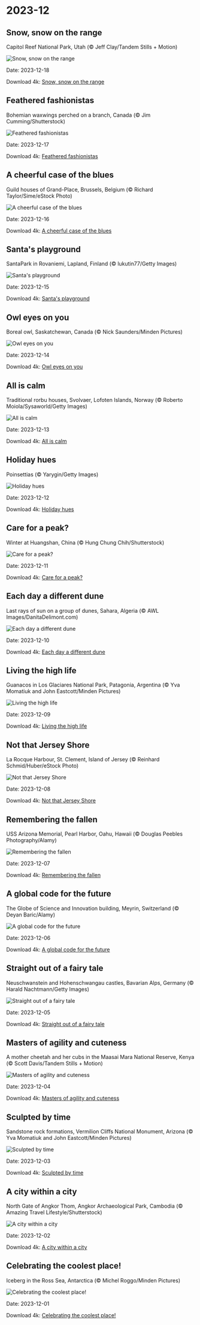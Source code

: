 # 2023-12

## Snow, snow on the range

Capitol Reef National Park, Utah (© Jeff Clay/Tandem Stills + Motion)

![Snow, snow on the range](https://bing.com/th?id=OHR.CapitolReefSnow_EN-US8594085615_UHD.jpg&rf=LaDigue_UHD.jpg&pid=hp&w=1024&h=576&rs=1&c=4)

Date: 2023-12-18

Download 4k: [Snow, snow on the range](https://bing.com/th?id=OHR.CapitolReefSnow_EN-US8594085615_UHD.jpg&rf=LaDigue_UHD.jpg&pid=hp&w=3840&h=2160&rs=1&c=4)

## Feathered fashionistas

Bohemian waxwings perched on a branch, Canada (© Jim Cumming/Shutterstock)

![Feathered fashionistas](https://bing.com/th?id=OHR.WinterWaxwings_EN-US8520915413_UHD.jpg&rf=LaDigue_UHD.jpg&pid=hp&w=1024&h=576&rs=1&c=4)

Date: 2023-12-17

Download 4k: [Feathered fashionistas](https://bing.com/th?id=OHR.WinterWaxwings_EN-US8520915413_UHD.jpg&rf=LaDigue_UHD.jpg&pid=hp&w=3840&h=2160&rs=1&c=4)

## A cheerful case of the blues

Guild houses of Grand-Place, Brussels, Belgium (© Richard Taylor/Sime/eStock Photo)

![A cheerful case of the blues](https://bing.com/th?id=OHR.GrandPlaceXmas_EN-US8451269457_UHD.jpg&rf=LaDigue_UHD.jpg&pid=hp&w=1024&h=576&rs=1&c=4)

Date: 2023-12-16

Download 4k: [A cheerful case of the blues](https://bing.com/th?id=OHR.GrandPlaceXmas_EN-US8451269457_UHD.jpg&rf=LaDigue_UHD.jpg&pid=hp&w=3840&h=2160&rs=1&c=4)

## Santa's playground

SantaPark in Rovaniemi, Lapland, Finland (© lukutin77/Getty Images)

![Santa's playground](https://bing.com/th?id=OHR.SantaPark_EN-US8274997583_UHD.jpg&rf=LaDigue_UHD.jpg&pid=hp&w=1024&h=576&rs=1&c=4)

Date: 2023-12-15

Download 4k: [Santa's playground](https://bing.com/th?id=OHR.SantaPark_EN-US8274997583_UHD.jpg&rf=LaDigue_UHD.jpg&pid=hp&w=3840&h=2160&rs=1&c=4)

## Owl eyes on you

Boreal owl, Saskatchewan, Canada (© Nick Saunders/Minden Pictures)

![Owl eyes on you](https://bing.com/th?id=OHR.BorealOwl_EN-US1112219806_UHD.jpg&rf=LaDigue_UHD.jpg&pid=hp&w=1024&h=576&rs=1&c=4)

Date: 2023-12-14

Download 4k: [Owl eyes on you](https://bing.com/th?id=OHR.BorealOwl_EN-US1112219806_UHD.jpg&rf=LaDigue_UHD.jpg&pid=hp&w=3840&h=2160&rs=1&c=4)

## All is calm

Traditional rorbu houses, Svolvaer, Lofoten Islands, Norway (© Roberto Moiola/Sysaworld/Getty Images)

![All is calm](https://bing.com/th?id=OHR.LofotenRorbu_EN-US1036629496_UHD.jpg&rf=LaDigue_UHD.jpg&pid=hp&w=1024&h=576&rs=1&c=4)

Date: 2023-12-13

Download 4k: [All is calm](https://bing.com/th?id=OHR.LofotenRorbu_EN-US1036629496_UHD.jpg&rf=LaDigue_UHD.jpg&pid=hp&w=3840&h=2160&rs=1&c=4)

## Holiday hues

Poinsettias (© Yarygin/Getty Images)

![Holiday hues](https://bing.com/th?id=OHR.Poinsettia_EN-US0450019921_UHD.jpg&rf=LaDigue_UHD.jpg&pid=hp&w=1024&h=576&rs=1&c=4)

Date: 2023-12-12

Download 4k: [Holiday hues](https://bing.com/th?id=OHR.Poinsettia_EN-US0450019921_UHD.jpg&rf=LaDigue_UHD.jpg&pid=hp&w=3840&h=2160&rs=1&c=4)

## Care for a peak?

Winter at Huangshan, China (© Hung Chung Chih/Shutterstock)

![Care for a peak?](https://bing.com/th?id=OHR.MountainDayChina_EN-US0394775210_UHD.jpg&rf=LaDigue_UHD.jpg&pid=hp&w=1024&h=576&rs=1&c=4)

Date: 2023-12-11

Download 4k: [Care for a peak?](https://bing.com/th?id=OHR.MountainDayChina_EN-US0394775210_UHD.jpg&rf=LaDigue_UHD.jpg&pid=hp&w=3840&h=2160&rs=1&c=4)

## Each day a different dune

Last rays of sun on a group of dunes, Sahara, Algeria (© AWL Images/DanitaDelimont.com)

![Each day a different dune](https://bing.com/th?id=OHR.SaharaDunes_EN-US0324387398_UHD.jpg&rf=LaDigue_UHD.jpg&pid=hp&w=1024&h=576&rs=1&c=4)

Date: 2023-12-10

Download 4k: [Each day a different dune](https://bing.com/th?id=OHR.SaharaDunes_EN-US0324387398_UHD.jpg&rf=LaDigue_UHD.jpg&pid=hp&w=3840&h=2160&rs=1&c=4)

## Living the high life

Guanacos in Los Glaciares National Park, Patagonia, Argentina (© Yva Momatiuk and John Eastcott/Minden Pictures)

![Living the high life](https://bing.com/th?id=OHR.PatagoniaGuanaco_EN-US0251074250_UHD.jpg&rf=LaDigue_UHD.jpg&pid=hp&w=1024&h=576&rs=1&c=4)

Date: 2023-12-09

Download 4k: [Living the high life](https://bing.com/th?id=OHR.PatagoniaGuanaco_EN-US0251074250_UHD.jpg&rf=LaDigue_UHD.jpg&pid=hp&w=3840&h=2160&rs=1&c=4)

## Not that Jersey Shore

La Rocque Harbour, St. Clement, Island of Jersey (© Reinhard Schmid/Huber/eStock Photo)

![Not that Jersey Shore](https://bing.com/th?id=OHR.JerseyIsland_EN-US0109101063_UHD.jpg&rf=LaDigue_UHD.jpg&pid=hp&w=1024&h=576&rs=1&c=4)

Date: 2023-12-08

Download 4k: [Not that Jersey Shore](https://bing.com/th?id=OHR.JerseyIsland_EN-US0109101063_UHD.jpg&rf=LaDigue_UHD.jpg&pid=hp&w=3840&h=2160&rs=1&c=4)

## Remembering the fallen

USS Arizona Memorial, Pearl Harbor, Oahu, Hawaii (© Douglas Peebles Photography/Alamy)

![Remembering the fallen](https://bing.com/th?id=OHR.PearlHarborArizona_EN-US9996821390_UHD.jpg&rf=LaDigue_UHD.jpg&pid=hp&w=1024&h=576&rs=1&c=4)

Date: 2023-12-07

Download 4k: [Remembering the fallen](https://bing.com/th?id=OHR.PearlHarborArizona_EN-US9996821390_UHD.jpg&rf=LaDigue_UHD.jpg&pid=hp&w=3840&h=2160&rs=1&c=4)

## A global code for the future

The Globe of Science and Innovation building, Meyrin, Switzerland (© Deyan Baric/Alamy)

![A global code for the future](https://bing.com/th?id=OHR.CERNCenter_EN-US9854867489_UHD.jpg&rf=LaDigue_UHD.jpg&pid=hp&w=1024&h=576&rs=1&c=4)

Date: 2023-12-06

Download 4k: [A global code for the future](https://bing.com/th?id=OHR.CERNCenter_EN-US9854867489_UHD.jpg&rf=LaDigue_UHD.jpg&pid=hp&w=3840&h=2160&rs=1&c=4)

## Straight out of a fairy tale

Neuschwanstein and Hohenschwangau castles, Bavarian Alps, Germany (© Harald Nachtmann/Getty Images)

![Straight out of a fairy tale](https://bing.com/th?id=OHR.AlpsCastles_EN-US9735484506_UHD.jpg&rf=LaDigue_UHD.jpg&pid=hp&w=1024&h=576&rs=1&c=4)

Date: 2023-12-05

Download 4k: [Straight out of a fairy tale](https://bing.com/th?id=OHR.AlpsCastles_EN-US9735484506_UHD.jpg&rf=LaDigue_UHD.jpg&pid=hp&w=3840&h=2160&rs=1&c=4)

## Masters of agility and cuteness

A mother cheetah and her cubs in the Maasai Mara National Reserve, Kenya (© Scott Davis/Tandem Stills + Motion)

![Masters of agility and cuteness](https://bing.com/th?id=OHR.CheetahDay_EN-US6775219587_UHD.jpg&rf=LaDigue_UHD.jpg&pid=hp&w=1024&h=576&rs=1&c=4)

Date: 2023-12-04

Download 4k: [Masters of agility and cuteness](https://bing.com/th?id=OHR.CheetahDay_EN-US6775219587_UHD.jpg&rf=LaDigue_UHD.jpg&pid=hp&w=3840&h=2160&rs=1&c=4)

## Sculpted by time

Sandstone rock formations, Vermilion Cliffs National Monument, Arizona (© Yva Momatiuk and John Eastcott/Minden Pictures)

![Sculpted by time](https://bing.com/th?id=OHR.VermilionCliffs_EN-US9543863428_UHD.jpg&rf=LaDigue_UHD.jpg&pid=hp&w=1024&h=576&rs=1&c=4)

Date: 2023-12-03

Download 4k: [Sculpted by time](https://bing.com/th?id=OHR.VermilionCliffs_EN-US9543863428_UHD.jpg&rf=LaDigue_UHD.jpg&pid=hp&w=3840&h=2160&rs=1&c=4)

## A city within a city

North Gate of Angkor Thom, Angkor Archaeological Park, Cambodia (© Amazing Travel Lifestyle/Shutterstock)

![A city within a city](https://bing.com/th?id=OHR.AngkorPark_EN-US8869976296_UHD.jpg&rf=LaDigue_UHD.jpg&pid=hp&w=1024&h=576&rs=1&c=4)

Date: 2023-12-02

Download 4k: [A city within a city](https://bing.com/th?id=OHR.AngkorPark_EN-US8869976296_UHD.jpg&rf=LaDigue_UHD.jpg&pid=hp&w=3840&h=2160&rs=1&c=4)

## Celebrating the coolest place!

Iceberg in the Ross Sea, Antarctica (© Michel Roggo/Minden Pictures)

![Celebrating the coolest place!](https://bing.com/th?id=OHR.IcebergAntarctica_EN-US8733526190_UHD.jpg&rf=LaDigue_UHD.jpg&pid=hp&w=1024&h=576&rs=1&c=4)

Date: 2023-12-01

Download 4k: [Celebrating the coolest place!](https://bing.com/th?id=OHR.IcebergAntarctica_EN-US8733526190_UHD.jpg&rf=LaDigue_UHD.jpg&pid=hp&w=3840&h=2160&rs=1&c=4)

